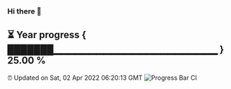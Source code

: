 ### Hi there 👋
⏳ Year progress { ███████▁▁▁▁▁▁▁▁▁▁▁▁▁▁▁▁▁▁▁▁▁▁▁ } 25.00 %
---
⏰ Updated on Sat, 02 Apr 2022 06:20:13 GMT
![Progress Bar CI](https://github.com/liununu/liununu/workflows/Progress%20Bar%20CI/badge.svg)

